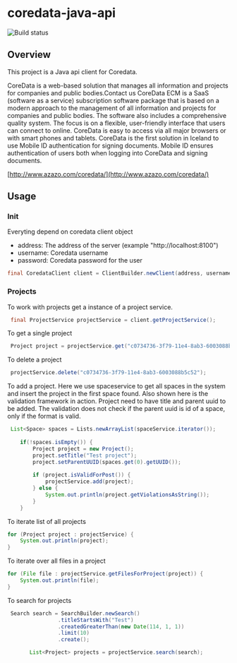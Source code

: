 coredata-java-api
=================

![Build status](https://travis-ci.org/joningis/coredata-java-api.svg?branch=master)

## Overview

This project is a Java api client for Coredata.

CoreData is a web-based solution that manages all information and projects for companies and public bodies.Contact us
CoreData ECM is a SaaS (software as a service) subscription software package that is based on a modern approach to the management of all information and projects for companies and public bodies. The software also includes a comprehensive quality system. The focus is on a flexible, user-friendly interface that users can connect to online. CoreData is easy to access via all major browsers or with smart phones and tablets. 
CoreData is the first solution in Iceland to use Mobile ID authentication for signing documents. Mobile ID ensures authentication of users both when logging into CoreData and signing documents.

[http://www.azazo.com/coredata/](http://www.azazo.com/coredata/)


## Usage

### Init

Everyting depend on coredata client object

* address: The address of the server (example "http://localhost:8100")
* username: Coredata username
* password: Coredata password for the user

```java
final CoredataClient client = ClientBuilder.newClient(address, username, password);
```

### Projects

To work with projects get a instance of a project service.

```java
 final ProjectService projectService = client.getProjectService();
 ```

 To get a single project

```java
 Project project = projectService.get("c0734736-3f79-11e4-8ab3-6003088b5c52");
 ```

 To delete a project
 
```java
 projectService.delete("c0734736-3f79-11e4-8ab3-6003088b5c52");
 ```

 To add a project. Here we use spaceservice to get all spaces in the system and insert the project in the first space found.
 Also shown here is the validation framework in action. Project need to have title and parent uuid to be added. The validation does not check if the parent uuid is id of a space, only if the format is valid.

```java
 List<Space> spaces = Lists.newArrayList(spaceService.iterator());
        
	if(!spaces.isEmpty()) {
		Project project = new Project();
		project.setTitle("Test project");
		project.setParentUUID(spaces.get(0).getUUID());
            
		if (project.isValidForPost()) {
			projectService.add(project);
		} else {
			System.out.println(project.getViolationsAsString());
		}
	}
 ```

 To iterate list of all projects

```java
for (Project project : projectService) {
    System.out.println(project);
}
 ```

To iterate over all files in a project

```java
for (File file : projectService.getFilesForProject(project)) {
    System.out.println(file);
}
 ```

To search for projects

```java
 Search search = SearchBuilder.newSearch()
                .titleStartsWith("Test")
                .createdGreaterThan(new Date(114, 1, 1))
                .limit(10)
                .create();

       List<Project> projects = projectService.search(search);
 ```


